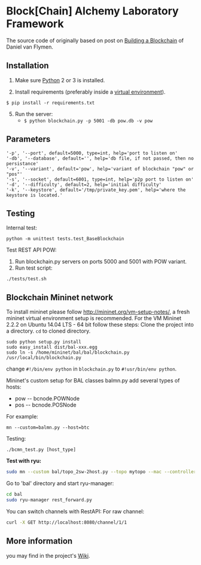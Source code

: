 # Block[Chain] Alchemy Laboratory Framework

The source code of originally based on post on [Building a Blockchain](https://medium.com/p/117428612f46) of Daniel van Flymen.

## Installation

1. Make sure [Python](https://www.python.org/downloads/) 2 or 3 is installed.


2. Install requirements (preferably inside a [virtual environment](https://docs.python.org/3/tutorial/venv.html)).  

```
$ pip install -r requirements.txt
```

5. Run the server:
    * `$ python blockchain.py -p 5001 -db pow.db -v pow`

## Parameters

    '-p', '--port', default=5000, type=int, help='port to listen on'
    '-db', '--database', default='', help='db file, if not passed, then no persistance'
    '-v', '--variant', default='pow', help='variant of blockchain "pow" or "pos"'
    '-s', '--socket', default=6001, type=int, help='p2p port to listen on'
    '-d', '--difficulty', default=2, help='initial difficulty'
    '-k', '--keystore', default='/tmp/private_key.pem', help='where the keystore is located.'

## Testing
Internal test:
```
python -m unittest tests.test_BaseBlockchain
```

Test REST API POW:
1. Run blockchain.py servers on ports 5000 and 5001 with POW variant.
2. Run test script:
```
./tests/test.sh
```


## Blockchain Mininet network
To install mininet please follow http://mininet.org/vm-setup-notes/, a fresh mininet virtual environment setup is recommended. For the VM Mininet 2.2.2 on Ubuntu 14.04 LTS - 64 bit follow these steps:
Clone the project into a directory. `cd` to cloned directory.
```
sudo python setup.py install
sudo easy_install dist/bal-xxx.egg
sudo ln -s /home/mininet/bal/bal/blockchain.py /usr/local/bin/blockchain.py
```
change `#!/bin/env python` in `blockchain.py` to `#!usr/bin/env python`.

Mininet's custom setup for BAL classes balmn.py add several types of hosts:
* pow -- bcnode.POWNode
* pos -- bcnode.POSNode

For example:
```
mn --custom=balmn.py --host=btc
```

Testing:
```
./bcmn_test.py [host_type]
```

**Test with ryu:**

```bash
sudo mn --custom bal/topo_2sw-2host.py --topo mytopo --mac --controller remote --switch ovs
```

Go to 'bal' directory and start ryu-manager:

```bash
cd bal
sudo ryu-manager rest_forward.py
```

You can switch channels with RestAPI:
For raw channel:
```bash
curl -X GET http://localhost:8080/channel/1/1
```

## More information
you may find in the project's [Wiki](https://github.com/BAlchemyLab/bal/wiki).
